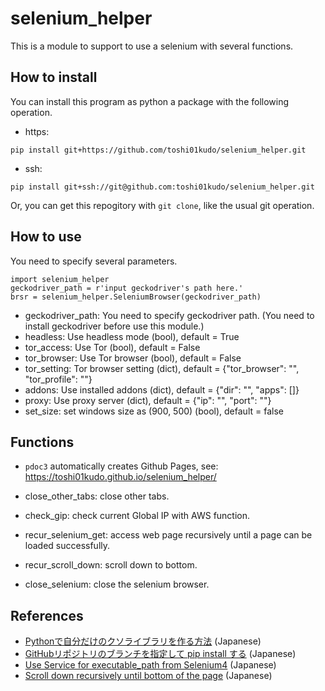 # selenium_helper
This is a module to support to use a selenium with several functions.

## How to install
You can install this program as python a package with the following operation.
* https:
```
pip install git+https://github.com/toshi01kudo/selenium_helper.git
```
* ssh:
```
pip install git+ssh://git@github.com:toshi01kudo/selenium_helper.git
```

Or, you can get this repogitory with `git clone`, like the usual git operation.

## How to use
You need to specify several parameters.
```
import selenium_helper
geckodriver_path = r'input geckodriver's path here.'
brsr = selenium_helper.SeleniumBrowser(geckodriver_path)
```
* geckodriver_path: You need to specify geckodriver path. (You need to install geckodriver before use this module.)
* headless: Use headless mode (bool), default = True
* tor_access: Use Tor (bool), default = False
* tor_browser: Use Tor browser (bool), default = False
* tor_setting: Tor browser setting (dict), default = {"tor_browser": "", "tor_profile": ""}
* addons: Use installed addons (dict), default = {"dir": "", "apps": []}
* proxy: Use proxy server (dict), default = {"ip": "", "port": ""}
* set_size: set windows size as (900, 500) (bool), default = false

## Functions
* `pdoc3` automatically creates Github Pages, see: https://toshi01kudo.github.io/selenium_helper/ 

* close_other_tabs: close other tabs.
* check_gip: check current Global IP with AWS function.
* recur_selenium_get: access web page recursively until a page can be loaded successfully.
* recur_scroll_down: scroll down to bottom.
* close_selenium: close the selenium browser.


## References
* [Pythonで自分だけのクソライブラリを作る方法](https://zenn.dev/karaage0703/articles/db8c663640c68b) (Japanese)
* [GitHubリポジトリのブランチを指定して pip install する](https://qiita.com/tshimura/items/8ee857b7caf253736a81) (Japanese)
* [Use Service for executable_path from Selenium4](https://qiita.com/yagaodekawasu/items/5813a8cb4c3d73386e7a) (Japanese)
* [Scroll down recursively until bottom of the page](https://yuyuublog.com/seleniumscroll/) (Japanese)
